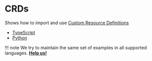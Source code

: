 # CRDs

Shows how to import and use [Custom Resource Definitions](https://kubernetes.io/docs/concepts/extend-kubernetes/api-extension/custom-resources/)

- [TypeScript](https://github.com/awslabs/cdk8s/tree/master/examples/typescript/crd)
- [Python](https://github.com/awslabs/cdk8s/tree/master/examples/python/crd)

!!! note
    We try to maintain the same set of examples in all supported languages.
    **[Help us!](../project/CONTRIBUTING.md)**
